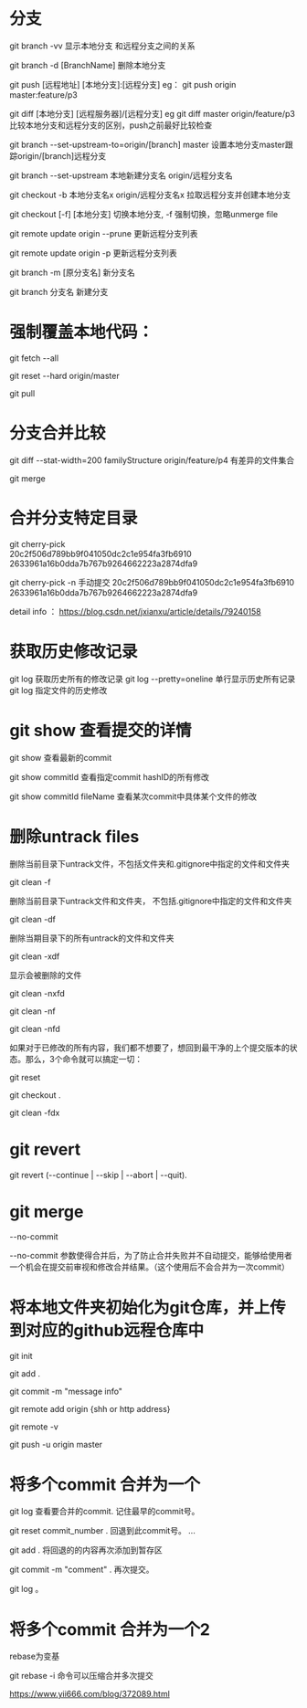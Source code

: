 # 分支 
git branch -vv  显示本地分支 和远程分支之间的关系 

 git branch -d [BranchName]  删除本地分支

git push [远程地址]  [本地分支]:[远程分支]  eg： git push origin master:feature/p3 

git diff [本地分支]  [远程服务器]/[远程分支]  eg  git diff  master origin/feature/p3  比较本地分支和远程分支的区别，push之前最好比较检查 

git branch --set-upstream-to=origin/[branch] master  设置本地分支master跟踪origin/[branch]远程分支

git branch --set-upstream 本地新建分支名 origin/远程分支名

git checkout -b 本地分支名x origin/远程分支名x        拉取远程分支并创建本地分支
 
git checkout [-f] [本地分支]  切换本地分支, -f 强制切换，忽略unmerge file 

git remote update origin --prune     更新远程分支列表

git remote update origin -p    更新远程分支列表

git branch -m [原分支名] 新分支名 

git branch 分支名   新建分支


# 强制覆盖本地代码：
 git fetch --all

 git reset --hard origin/master 

 git pull

# 分支合并比较
 git diff --stat-width=200 familyStructure origin/feature/p4  有差异的文件集合

 git merge 

# 合并分支特定目录 
 git cherry-pick     
20c2f506d789bb9f041050dc2c1e954fa3fb6910 
2633961a16b0dda7b767b9264662223a2874dfa9 

  git cherry-pick  -n    手动提交 
 20c2f506d789bb9f041050dc2c1e954fa3fb6910 
 2633961a16b0dda7b767b9264662223a2874dfa9

 detail info ：  https://blog.csdn.net/jxianxu/article/details/79240158  
 
 # 获取历史修改记录 
 git log      获取历史所有的修改记录 
 git log --pretty=oneline      单行显示历史所有记录 
 git log <file-path>         指定文件的历史修改 
 
 #  git show 查看提交的详情  
 
  git show               查看最新的commit
 
  git show commitId       查看指定commit hashID的所有修改 
 
  git show commitId fileName   查看某次commit中具体某个文件的修改

# 删除untrack files

 删除当前目录下untrack文件，不包括文件夹和.gitignore中指定的文件和文件夹
 
 git clean -f

 删除当前目录下untrack文件和文件夹， 不包括.gitignore中指定的文件和文件夹
 
  git clean -df

删除当期目录下的所有untrack的文件和文件夹

git clean -xdf

显示会被删除的文件

git clean -nxfd

git clean -nf

git clean -nfd

如果对于已修改的所有内容，我们都不想要了，想回到最干净的上个提交版本的状态。那么，3个命令就可以搞定一切： 

   git reset

   git checkout .

   git clean -fdx

# git revert 
git revert (--continue | --skip | --abort | --quit).

# git merge 
--no-commit

--no-commit 参数使得合并后，为了防止合并失败并不自动提交，能够给使用者一个机会在提交前审视和修改合并结果。（这个使用后不会合并为一次commit）

# 将本地文件夹初始化为git仓库，并上传到对应的github远程仓库中
git init

git add .

git commit -m "message info"

git remote add origin {shh or http address}

git remote -v

git push -u origin master

# 将多个commit 合并为一个
git log 查看要合并的commit. 记住最早的commit号。

git reset commit_number . 回退到此commit号。 ...

git add . 将回退的的内容再次添加到暂存区

git commit -m "comment" . 再次提交。

git log 。

# 将多个commit 合并为一个2 

rebase为变基

git rebase -i 命令可以压缩合并多次提交

https://www.yii666.com/blog/372089.html
